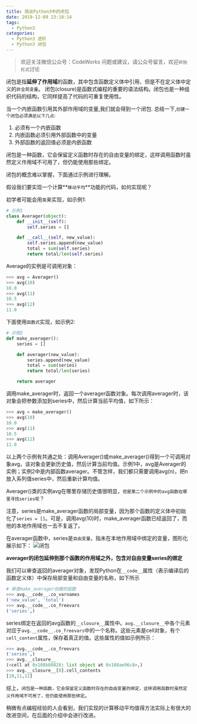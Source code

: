 ```yaml
---
title: 简谈Python3中的闭包
date: 2019-12-09 23:10:14
tags:
  - Python3
categories:
  - Python3 进阶
  - Python3 闭包
---
```

> 欢迎关注微信公众号：CodeWorks
问题或建议，请公众号留言，欢迎`非抬杠式`讨论

闭包是指**延伸了作用域**的函数，其中包含函数定义体中引用、但是不在定义体中定义的`非全局变量`。
闭包(closure)是函数式编程的重要的语法结构。闭包也是一种组织代码的结构，它同样提高了代码的可重复使用性。

当一个内嵌函数引用其外部作用域的变量,我们就会得到一个闭包. 总结一下,`创建一个闭包必须满足以下几点`:

  1. 必须有一个内嵌函数
  2. 内嵌函数必须引用外部函数中的变量
  3. 外部函数的返回值必须是内嵌函数

闭包是一种函数，它会保留定义函数时存在的自由变量的绑定，这样调用函数时虽然定义作用域不可用了，但仍能使用那些绑定。

<!-- more -->
闭包的概念难以掌握，下面通过示例进行理解。

假设我们要实现一个计算**`移动平均`**功能的代码，如何实现呢？


初学者可能会用`类`来实现，如示例1:
```python
# 示例1
class Averager(object):
    def __init__(self):
        self.series = []

    def __call__(self, new_value):
        self.series.append(new_value)
        total = sum(self.series)
        return total/len(self.series)
```

Average的实例是可调用对象：
```python
>>> avg = Averager()
>>> avg(10)
10.0
>>> avg(11)
10.5
>>> avg(12)
11.0
```

下面使用`函数式`实现，如示例2:
```python
# 示例2
def make_averager():
    series = []

    def averager(new_value):
        series.append(new_value)
        total = sum(series)
        return total/len(series)

    return averager

```
调用make_averager时，返回一个averager函数对象。每次调用averager时，该对象会把参数添加到series中，然后计算当前平均值，如下所示：
```python
>>> avg = make_averager()
>>> avg(10)
10.0
>>> avg(11)
10.5
>>> avg(12)
11.0
```

以上两个示例有共通之处：调用Averager()或make_averager()得到一个可调用对象avg，该对象会更新历史值，然后计算当前均值。示例1中，avg是Averager的实例；实例2中是内部函数averager。不管怎样，我们都只需要调用avg(n)，把n放入系列值series中，然后重新计算均值。

Averager()类的实例avg在哪里存储历史值很明显，`但是第二个示例中的avg函数在哪里寻找series呢`？

注意，series是make_averager函数的局部变量，因为那个函数的定义体中初始化了`series = []`。可是，调用avg(10)时，make_averager函数已经返回了，而他的本地作用域也一去不复返了。

在averager函数中，series是`自由变量`，指未在本地作用域中绑定的变量，图形化展示如下：
![闭包](https://upload-images.jianshu.io/upload_images/2952111-3249d24d6da9aa8b.png?imageMogr2/auto-orient/strip%7CimageView2/2/w/1240)

**averager的闭包延伸到那个函数的作用域之外，包含对自由变量series的绑定**

我们可以审查返回的averager对象，发现Python在`__code__`属性（表示编译后的函数定义体）中保存局部变量和自由变量的名称，如下所示

```Python
# 审查make_averager创建的函数
>>> avg.__code__.co_varnames
('new_value', 'total')
>>> avg.__code__.co_freevars
('series',)
```

series绑定在返回的avg函数的`__closure__`属性中。`avg.__closure__`中各个元素对应于`avg.__code__.co_freevars`中的一个名称。这些元素是cell对象，有个`cell_content`属性，保存着真正的值。这些属性的值如示例所示：
```python
>>> avg.__code__.co_freevars
('series',)
>>> avg.__closure__
(<cell at 0x108b89828: list object at 0x108ae96c8>,)
>>> avg.__closure__[0].cell_contents
[10,11,12]
```
综上，`闭包是一种函数，它会保留定义函数时存在的自由变量的绑定，这样调用函数时虽然定义作用域不可用了，但仍能使用那些绑定`。

稍微有点编程经验的人会看到，我们实现的计算移动平均值得方法实际上有很大的改进空间，在后面的介绍中会进行改进。
